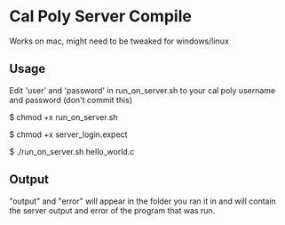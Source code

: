 # Cal Poly Server Compile

Works on mac, might need to be tweaked for windows/linux

## Usage

Edit 'user' and 'password' in run_on_server.sh to your cal poly username and password (don't commit this)

$ chmod +x run_on_server.sh

$ chmod +x server_login.expect

$ ./run_on_server.sh hello_world.c

## Output

"output" and "error" will appear in the folder you ran it in and will contain the server output and error of the program that was run.
